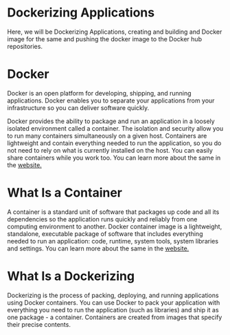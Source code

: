 # Dockerizing Applications
Here, we will be Dockerizing Applications, creating and building and Docker image for the same and pushing the docker image to the Docker hub repositories.

# Docker
Docker is an open platform for developing, shipping, and running applications. Docker enables you to separate your applications from your infrastructure so you can deliver software quickly. 

Docker provides the ability to package and run an application in a loosely isolated environment called a container. The isolation and security allow you to run many containers simultaneously on a given host. Containers are lightweight and contain everything needed to run the application, so you do not need to rely on what is currently installed on the host. You can easily share containers while you work too.
You can learn more about the same in the [website.](https://docs.docker.com/get-started/overview/)

# What Is a Container
A container is a standard unit of software that packages up code and all its dependencies so the application runs quickly and reliably from one computing environment to another. Docker container image is a lightweight, standalone, executable package of software that includes everything needed to run an application: code, runtime, system tools, system libraries and settings.
You can learn more about the same in the [website.](https://www.docker.com/resources/what-container)


# What Is a Dockerizing
Dockerizing is the process of packing, deploying, and running applications using Docker containers. You can use Docker to pack your application with everything you need to run the application (such as libraries) and ship it as one package - a container. Containers are created from images that specify their precise contents.
